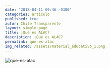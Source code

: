 ```yaml
---
date: '2018-04-11 09:46 -0300'
categories: articulo
published: true
autor: Chile Transparente
layout: simple-page
title: ¡Qué es ALAC?
description: ¡Qué es ALAC?
permalink: que-es-alac
img_related: /assets/material_educativo_1.png
---
```

![que-es-alac]({{site.baseurl}}/assets/material_educativo_1.png)
